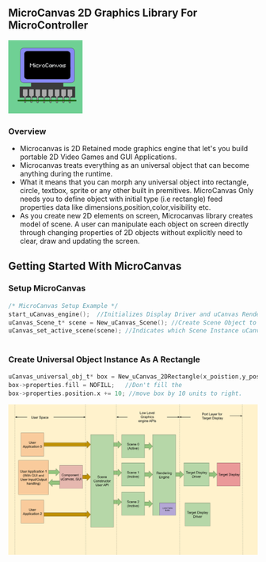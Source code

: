 ## MicroCanvas 2D Graphics Library For MicroController
![LOGO](images/ucanvas_logo.png)


### Overview
* Microcanvas is 2D Retained mode graphics engine that let's you build portable 2D Video Games and GUI Applications. 
* Microcanvas treats everything as an universal object that can become anything during the runtime.
* What it means that you can morph any universal object into rectangle, circle, textbox, sprite or any other built in premitives. MicroCanvas Only needs you to define object with initial type (i.e rectangle) feed properties data like dimensions,position,color,visibility etc.
* As you create new 2D elements on screen, Microcanvas library creates model of scene. A user can manipulate each object on screen directly through changing properties of 2D objects without explicitly need to clear, draw and updating the screen. 

## Getting Started With MicroCanvas

### Setup MicroCanvas 
```c
/* MicroCanvas Setup Example */
start_uCanvas_engine();  //Initializes Display Driver and uCanvas Renderer,
uCanvas_Scene_t* scene = New_uCanvas_Scene(); //Create Scene Object to store scene model
uCanvas_set_active_scene(scene); //Indicates which Scene Instance uCanvas Renderer should use to draw display. 
    
```
### Create Universal Object Instance As A Rectangle

```c
uCanvas_universal_obj_t* box = New_uCanvas_2DRectangle(x_poistion,y_position,height,width);
box->properties.fill = NOFILL;   //Don't fill the
box->properties.position.x += 10; //move box by 10 units to right.
```

![Structure of the MicroCanvas ](images/illustration-1.png)



